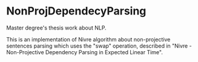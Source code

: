 # NonProjDependecyParsing
Master degree's thesis work about NLP.

This is an implementation of Nivre algorithm about non-projective sentences parsing which uses the "swap" operation, described in "Nivre - Non-Projective Dependency Parsing in Expected Linear Time".
